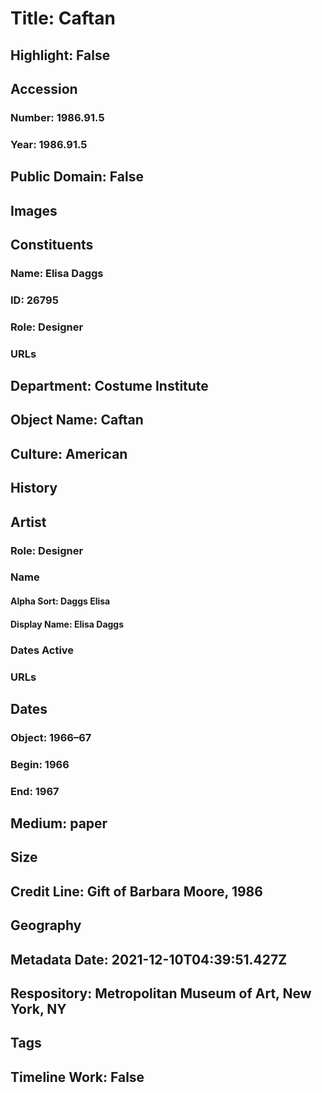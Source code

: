 # Title: Caftan
## Highlight: False
## Accession
### Number: 1986.91.5
### Year: 1986.91.5
## Public Domain: False
## Images
## Constituents
### Name: Elisa Daggs
### ID: 26795
### Role: Designer
### URLs
## Department: Costume Institute
## Object Name: Caftan
## Culture: American
## History
## Artist
### Role: Designer
### Name
#### Alpha Sort: Daggs Elisa
#### Display Name: Elisa Daggs
### Dates Active
### URLs
## Dates
### Object: 1966–67
### Begin: 1966
### End: 1967
## Medium: paper
## Size
## Credit Line: Gift of Barbara Moore, 1986
## Geography
## Metadata Date: 2021-12-10T04:39:51.427Z
## Respository: Metropolitan Museum of Art, New York, NY
## Tags
## Timeline Work: False